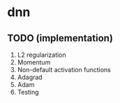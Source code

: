 # dnn


## TODO (implementation)

1. L2 regularization
2. Momentum
3. Non-default activation functions
4. Adagrad
5. Adam
6. Testing